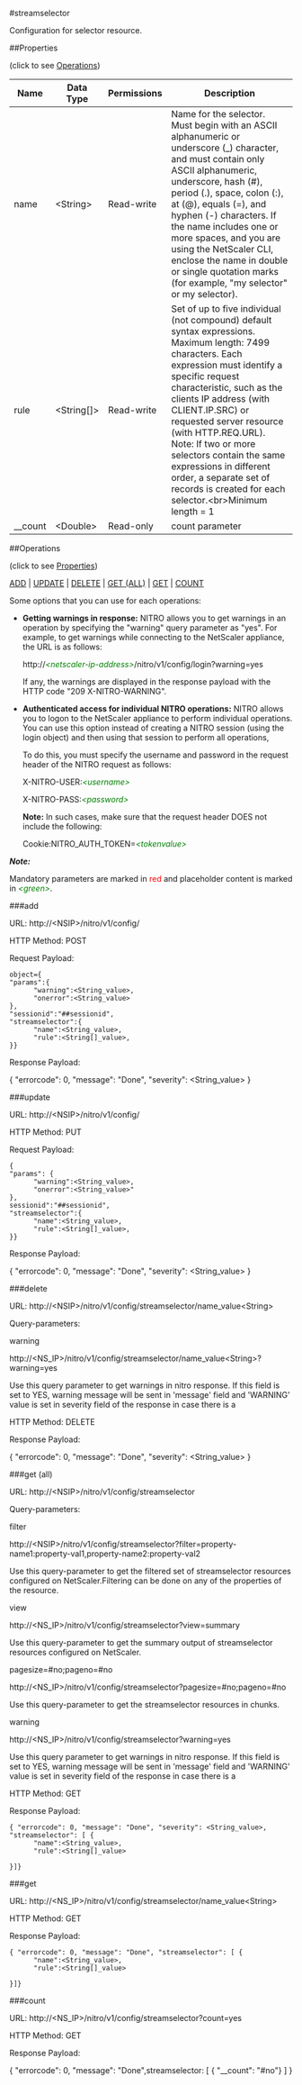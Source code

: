 #streamselector

Configuration for selector resource.


##Properties 
<span>(click to see [Operations](#operations))</span>


<table><thead><tr><th>Name</th><th> Data Type</th><th> Permissions</th><th>Description</th></tr></thead><tbody><tr><td>name</td><td>&lt;String></td><td>Read-write</td><td>Name for the selector. Must begin with an ASCII alphanumeric or underscore (_) character, and must contain only ASCII alphanumeric, underscore, hash (#), period (.), space, colon (:), at (@), equals (=), and hyphen (-) characters. If the name includes one or more spaces, and you are using the NetScaler CLI, enclose the name in double or single quotation marks (for example, "my selector" or my selector).</td><tr><tr><td>rule</td><td>&lt;String[]></td><td>Read-write</td><td>Set of up to five individual (not compound) default syntax expressions. Maximum length: 7499 characters. Each expression must identify a specific request characteristic, such as the clients IP address (with CLIENT.IP.SRC) or requested server resource (with HTTP.REQ.URL). Note: If two or more selectors contain the same expressions in different order, a separate set of records is created for each selector.&lt;br>Minimum length = 1</td><tr><tr><td>__count</td><td>&lt;Double></td><td>Read-only</td><td>count parameter</td><tr></tbody></table>
##Operations 
<span>(click to see [Properties](#properties))</span>


[ADD](#add) | [UPDATE](#update) | [DELETE](#delete) | [GET (ALL)](#get-(all)) | [GET](#get) | [COUNT](#count)


Some options that you can use for each operations:
<ul><li><p><b>Getting warnings in response:</b> NITRO allows you to get warnings in an operation by specifying the "warning" query parameter as "yes". For example, to get warnings while connecting to the NetScaler appliance, the URL is as follows:</p><p>http://<span style="color:green;font-style:italic;">&lt;netscaler-ip-address&gt;</span>/nitro/v1/config/login?warning=yes</p><p>If any, the warnings are displayed in the response payload with the HTTP code "209 X-NITRO-WARNING".</p></li><li><p><b>Authenticated access for individual NITRO operations:</b> NITRO allows you to logon to the NetScaler appliance to perform individual operations. You can use this option instead of creating a NITRO session (using the login object) and then using that session to perform all operations,</p><p>To do this, you must specify the username and password in the request header of the NITRO request as follows:</p><p>X-NITRO-USER:<span style="color:green;font-style:italic;">&lt;username&gt;</span></p><p>X-NITRO-PASS:<span style="color:green;font-style:italic;">&lt;password&gt;</span></p><p><b>Note:</b> In such cases, make sure that the request header DOES not include the following:</p><p>Cookie:NITRO_AUTH_TOKEN=<span style="color:green;font-style:italic;">&lt;tokenvalue&gt;</span></p></li></ul>



***Note:*** 
Mandatory parameters are marked in <span style="color:#FF0000;">red</span> and placeholder content is marked in <span style="color:green;font-style:italic">&lt;green&gt;</span>.

###add



URL: http://&lt;NSIP&gt;/nitro/v1/config/
HTTP Method: POST
Request Payload: ```object={"params":{      "warning":<String_value>,      "onerror":<String_value>},"sessionid":"##sessionid","streamselector":{      "name":<String_value>,      "rule":<String[]_value>,}}```
Response Payload: 
{ "errorcode": 0, "message": "Done", "severity": <String_value> }


###update



URL: http://&lt;NSIP&gt;/nitro/v1/config/
HTTP Method: PUT
Request Payload: ```{"params": {      "warning":<String_value>,      "onerror":<String_value>"},sessionid":"##sessionid","streamselector":{      "name":<String_value>,      "rule":<String[]_value>,}}```
Response Payload: 
{ "errorcode": 0, "message": "Done", "severity": <String_value> }


###delete



URL: http://&lt;NSIP&gt;/nitro/v1/config/streamselector/name_value&lt;String&gt;
Query-parameters:
warning
http://&lt;NS_IP&gt;/nitro/v1/config/streamselector/name_value&lt;String&gt;?warning=yes
Use this query parameter to get warnings in nitro response. If this field is set to YES, warning message will be sent in 'message' field and 'WARNING' value is set in severity field of the response in case there is a



HTTP Method: DELETE
Response Payload: 
{ "errorcode": 0, "message": "Done", "severity": <String_value> }


###get (all)



URL: http://&lt;NSIP&gt;/nitro/v1/config/streamselector
Query-parameters:
filter
http://&lt;NSIP&gt;/nitro/v1/config/streamselector?filter=property-name1:property-val1,property-name2:property-val2
Use this query-parameter to get the filtered set of streamselector resources configured on NetScaler.Filtering can be done on any of the properties of the resource.


view
http://&lt;NS_IP&gt;/nitro/v1/config/streamselector?view=summary
Use this query-parameter to get the summary output of streamselector resources configured on NetScaler.


pagesize=#no;pageno=#no
http://&lt;NS_IP&gt;/nitro/v1/config/streamselector?pagesize=#no;pageno=#no
Use this query-parameter to get the streamselector resources in chunks.


warning
http://&lt;NS_IP&gt;/nitro/v1/config/streamselector?warning=yes
Use this query parameter to get warnings in nitro response. If this field is set to YES, warning message will be sent in 'message' field and 'WARNING' value is set in severity field of the response in case there is a



HTTP Method: GET
Response Payload: ```{ "errorcode": 0, "message": "Done", "severity": <String_value>, "streamselector": [ {      "name":<String_value>,      "rule":<String[]_value>}]}```



###get



URL: http://&lt;NS_IP&gt;/nitro/v1/config/streamselector/name_value&lt;String&gt;
HTTP Method: GET
Response Payload: ```{ "errorcode": 0, "message": "Done", "streamselector": [ {      "name":<String_value>,      "rule":<String[]_value>}]}```



###count



URL: http://&lt;NS_IP&gt;/nitro/v1/config/streamselector?count=yes
HTTP Method: GET
Response Payload: 
{ "errorcode": 0, "message": "Done",streamselector: [ { "__count": "#no"} ] }



